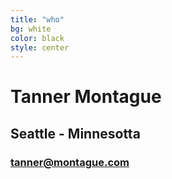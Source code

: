 ```yaml
---
title: "who"
bg: white
color: black
style: center
---
```


# Tanner Montague
## Seattle - Minnesotta
### [tanner@montague.com](tanner@montague.com)
